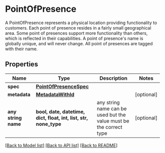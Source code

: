 # PointOfPresence

A PointOfPresence represents a physical location providing functionality to customers. Each point of presence resides in a fairly small geographical area. Some point of presences support more functionality than others, which is reflected in their capabilities. A point of presence's name is globally unique, and will never change. All point of presences are tagged with their name. 

## Properties
Name | Type | Description | Notes
------------ | ------------- | ------------- | -------------
**spec** | [**PointOfPresenceSpec**](PointOfPresenceSpec.md) |  | 
**metadata** | [**MetadataWithId**](MetadataWithId.md) |  | [optional] 
**any string name** | **bool, date, datetime, dict, float, int, list, str, none_type** | any string name can be used but the value must be the correct type | [optional]

[[Back to Model list]](../README.md#documentation-for-models) [[Back to API list]](../README.md#documentation-for-api-endpoints) [[Back to README]](../README.md)


